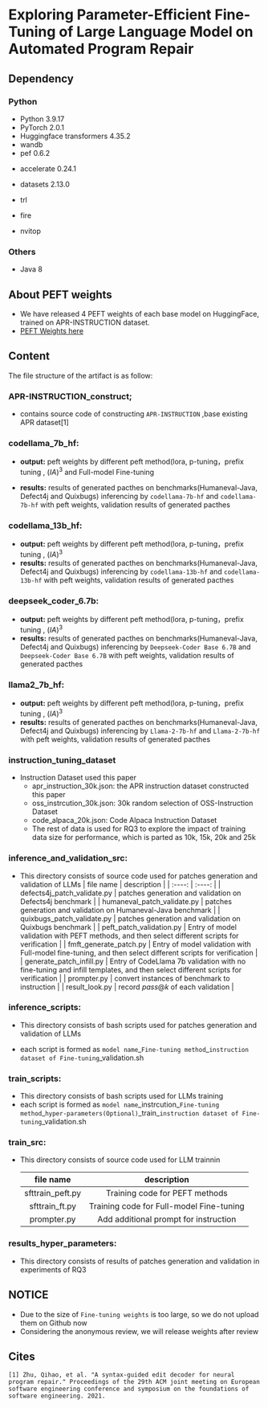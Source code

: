 # Exploring Parameter-Efficient Fine-Tuning of Large Language Model on Automated Program Repair

## Dependency

### Python

* Python 3.9.17
* PyTorch 2.0.1
* Huggingface transformers 4.35.2
* wandb
* pef 0.6.2

- accelerate 0.24.1

- datasets 2.13.0

- trl

- fire

* nvitop

### Others

- Java 8

## About PEFT weights  

- We have released 4 PEFT weights of each base model on HuggingFace, trained on APR-INSTRUCTION dataset.
- [PEFT Weights here](https://huggingface.co/survoltli/llmpeft4apr)


## Content
The file structure of the artifact is as follow:

### APR-INSTRUCTION_construct;

- contains source code of constructing `APR-INSTRUCTION` ,base existing APR dataset[1]

### **codellama_7b_hf:**  

- **output:** peft weights by different peft method(lora, p-tuning，prefix tuning , $(IA)^3$ and Full-model Fine-tuning

- **results:** results of generated pacthes on benchmarks(Humaneval-Java, Defect4j and Quixbugs) inferencing by `codellama-7b-hf` and `codellama-7b-hf` with peft weights, validation results of generated pacthes

### **codellama_13b_hf:**  

- **output:** peft weights by different peft method(lora, p-tuning，prefix tuning , $(IA)^3$ 
- **results:** results of generated pacthes on benchmarks(Humaneval-Java, Defect4j and Quixbugs) inferencing by `codellama-13b-hf` and `codellama-13b-hf` with peft weights, validation results of generated pacthes

### **deepseek_coder_6.7b:**  

- **output:** peft weights by different peft method(lora, p-tuning，prefix tuning , $(IA)^3$ 
- **results:** results of generated pacthes on benchmarks(Humaneval-Java, Defect4j and Quixbugs) inferencing by `Deepseek-Coder Base 6.7B` and `Deepseek-Coder Base 6.7B` with peft weights, validation results of generated pacthes

### **llama2_7b_hf:**  

- **output:** peft weights by different peft method(lora, p-tuning，prefix tuning , $(IA)^3$ 
- **results:** results of generated pacthes on benchmarks(Humaneval-Java, Defect4j and Quixbugs) inferencing by `Llama-2-7b-hf` and `Llama-2-7b-hf` with peft weights, validation results of generated pacthes

### instruction_tuning_dataset

- Instruction Dataset used this paper
  - apr_instruction_30k.json: the APR instruction dataset constructed this paper
  - oss_instrcution_30k.json: 30k random selection of OSS-Instruction Dataset
  - code_alpaca_20k.json: Code Alpaca Instruction Dataset
  - The rest of data is used for RQ3 to explore the impact of training data size for performance, which is parted as 10k, 15k, 20k and 25k

### **inference_and_validation_src:**

- This directory consists of source code used for patches generation and validation of LLMs
    |  file name  |       description     |
    |  :----:             |       :----:          |
    | defects4j_patch_validate.py | patches generation and validation on Defects4j benchmark |
    | humaneval_patch_validate.py | patches generation and validation on Humaneval-Java benchmark |
    | quixbugs_patch_validate.py | patches generation and validation on Quixbugs benchmark |
    | peft_patch_validation.py | Entry of model validation with PEFT methods, and then select different scripts for verification |
    | fmft_generate_patch.py | Entry of model validation with Full-model fine-tuning, and then select different scripts for verification |
    | generate_patch_infill.py | Entry of CodeLlama 7b validation with no fine-tuning and infill templates, and then select different scripts for verification |
    | prompter.py | convert instances of benchmark to instruction |
    | result_look.py | record $pass@k$ of each validation |

### **inference_scripts:**

- This directory consists of bash scripts used for patches generation and validation of LLMs


- each script is formed as `model name`\_`Fine-tuning method`\_`instruction dataset of Fine-tuning`\_validation.sh

### **train_scripts:**

- This directory consists of bash scripts used for LLMs training 
- each script is formed as `model name`\_instrcution\_`Fine-tuning method`\_`hyper-parameters(Optional)`\_train\_`instruction dataset of Fine-tuning`\_validation.sh

### train_src:


- This directory consists of source code used for LLM trainnin

    |  file name    |       description     |
    |  :----:             |       :----:          |
    | sfttrain_peft.py | Training code for PEFT methods |
    | sfttrain_ft.py | Training code for Full-model Fine-tuning |
    |   prompter.py    |  Add additional prompt for instruction   |
    

### results_hyper_parameters:

- This directory consists of results of patches generation and validation in experiments of RQ3




## NOTICE  

- Due to the size of `Fine-tuning weights`  is too large, so we do not upload them on Github now
- Considering the anonymous review,  we will  release weights after review


## Cites  

```
[1] Zhu, Qihao, et al. "A syntax-guided edit decoder for neural program repair." Proceedings of the 29th ACM joint meeting on European software engineering conference and symposium on the foundations of software engineering. 2021.
```

